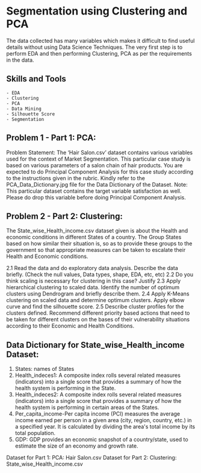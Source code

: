 #  Segmentation using Clustering and PCA

The data collected has many variables which makes it difficult to find useful details without using Data Science Techniques. The very first step is to perform EDA and then performing Clustering, PCA as per the requirements in the data.

## Skills and Tools

    - EDA
    - Clustering
    - PCA
    - Data Mining
    - Silhouette Score
    - Segmentation
    
## Problem 1 - Part 1: PCA:

Problem Statement: The ‘Hair Salon.csv’ dataset contains various variables used for the context
of Market Segmentation. This particular case study is based on various parameters of a salon chain
of hair products. You are expected to do Principal Component Analysis for this case study
according to the instructions given in the rubric. Kindly refer to the PCA_Data_Dictionary.jpg
file for the Data Dictionary of the Dataset.
Note: This particular dataset contains the target variable satisfaction as well. Please do drop
this variable before doing Principal Component Analysis.


## Problem 2 - Part 2: Clustering:

 The State_wise_Health_income.csv dataset given is about the Health and economic conditions
 in different States of a country. The Group States based on how similar their situation is, so as to
 provide these groups to the government so that appropriate measures can be taken to escalate
 their Health and Economic conditions.

  2.1 Read the data and do exploratory data analysis. Describe the data briefly. (Check the null
  values, Data types, shape, EDA, etc, etc)
  2.2 Do you think scaling is necessary for clustering in this case? Justify
  2.3 Apply hierarchical clustering to scaled data. Identify the number of optimum clusters using
  Dendrogram and briefly describe them.
  2.4 Apply K-Means clustering on scaled data and determine optimum clusters. Apply elbow curve
  and find the silhouette score.
  2.5 Describe cluster profiles for the clusters defined. Recommend different priority based actions
  that need to be taken for different clusters on the bases of their vulnerability situations according to
  their Economic and Health Conditions.

## Data Dictionary for State_wise_Health_income Dataset:

 1. States: names of States
 2. Health_indeces1: A composite index rolls several related measures (indicators) into a single score
 that provides a summary of how the health system is performing in the State.
 3. Health_indeces2: A composite index rolls several related measures (indicators) into a single score
 that provides a summary of how the health system is performing in certain areas of the States.
 4. Per_capita_income-Per capita income (PCI) measures the average income earned per person in a
 given area (city, region, country, etc.) in a specified year. It is calculated by dividing the area's total
 income by its total population.
 5. GDP: GDP provides an economic snapshot of a country/state, used to estimate the size of an
 economy and growth rate.


Dataset for Part 1: PCA: Hair Salon.csv
Dataset for Part 2: Clustering: State_wise_Health_income.csv


    


    
